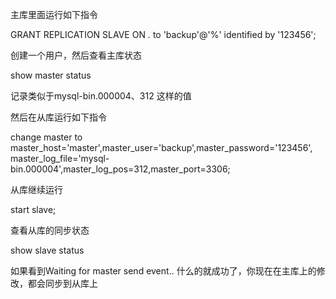 主库里面运行如下指令

GRANT REPLICATION SLAVE ON *.* to 'backup'@'%' identified by '123456';

创建一个用户，然后查看主库状态

show master status

记录类似于mysql-bin.000004、312 这样的值

然后在从库运行如下指令

change master to master_host='master',master_user='backup',master_password='123456',
master_log_file='mysql-bin.000004',master_log_pos=312,master_port=3306;

从库继续运行

start slave;

查看从库的同步状态

show slave status

如果看到Waiting for master send event.. 什么的就成功了，你现在在主库上的修改，都会同步到从库上
